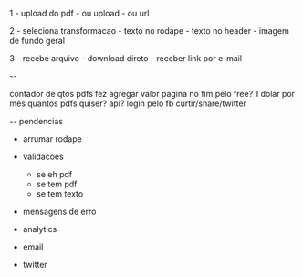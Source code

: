 
1 - upload do pdf
	- ou upload
	- ou url
	
2 - seleciona transformacao
	- texto no rodape
	- texto no header
	- imagem de fundo geral

3 - recebe arquivo
	- download direto
	- receber link por e-mail


--

contador de qtos pdfs fez
agregar valor
pagina no fim pelo free?
1 dolar por mês quantos pdfs quiser?
api?
login pelo fb
curtir/share/twitter

-- pendencias

- arrumar rodape
- validacoes
	- se eh pdf
	- se tem pdf
	- se tem texto
	
- mensagens de erro
- analytics
- email
- twitter